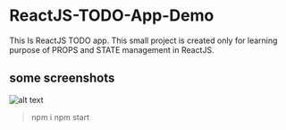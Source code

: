 # ReactJS-TODO-App-Demo
This Is ReactJS TODO app. This small project is created only for learning purpose of PROPS and STATE management in ReactJS.

## some screenshots
![alt text](https://github.com/ashgole/ReactJS-TODO-App-Demo/blob/main/sreenshots/1.PNG)

> npm i
> npm start

